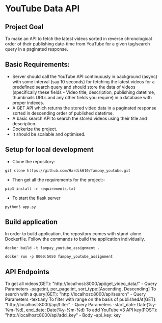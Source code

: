 # YouTube Data API

## Project Goal

To make an API to fetch the latest videos sorted in reverse chronological order of their publishing date-time from YouTube for a given tag/search query in a paginated response.

## Basic Requirements:

- Server should call the YouTube API continuously in background (async) with some interval (say 10 seconds) for fetching the latest videos for a predefined search query and should store the data of videos (specifically these fields - Video title, description, publishing datetime, thumbnails URLs and any other fields you require) in a database with proper indexes.
- A GET API which returns the stored video data in a paginated response sorted in descending order of published datetime.
- A basic search API to search the stored videos using their title and description.
- Dockerize the project.
- It should be scalable and optimised.

## Setup for local development
- Clone the repository:
```
git clone https://github.com/Hardik610/fampay_youtube.git
```
- Then get all the requirements for the project:- 
```
pip3 install -r requirements.txt
```
- To start the flask server
```
python3 app.py
```

## Build application
In order to build application, the repository comes with stand-alone Dockerfile. Follow the commands to build the application individually.
```
docker build -t fampay_youtube_assignment .
```
```
docker run -p 8000:5050 fampay_youtube_assignment
```

## API Endpoints
To get all videos(GET): "http://localhost:8000/api/get_video_data/"
    - Query Parameters -page:int, per_page:int, sort_type:[Ascending, Descending]
To search with a query(GET): "http://localhost:8000/api/search"
    - Query Parameters -text:any
To filter with range on the basis of publishedAt(GET): "http://localhost:8000/api/filter"
    - Query Parameters -start_date: Date(%y-%m-%d), end_date: Date(%y-%m-%d)
To add YouTube v3 API key(POST): "http://localhost:8000/api/add_key"
    - Body -api_key: key
   
